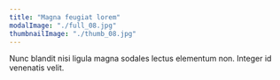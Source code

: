 ```yaml
---
title: "Magna feugiat lorem"
modalImage: "./full_08.jpg"
thumbnailImage: "./thumb_08.jpg"
---
```


Nunc blandit nisi ligula magna sodales lectus elementum non. Integer id venenatis velit.
